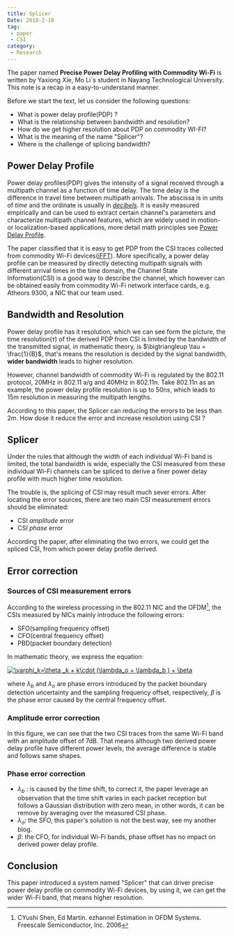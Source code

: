 ```yaml
---
title: Splicer
Date: 2018-2-10
tag:
 - paper
 - CSI
category:
 - Research
---
```


<link rel="stylesheet" href="https://cdnjs.cloudflare.com/ajax/libs/KaTeX/0.5.1/katex.min.css">

<link rel="stylesheet" href="https://cdn.jsdelivr.net/github-markdown-css/2.2.1/github-markdown.css"/>


The paper named **Precise Power Delay Profiling with Commodity Wi-Fi** is written by Yaxiong Xie, Mo Li`s student in Nayang Technological University. This note is a recap in a easy-to-understand manner.

Before we start the text, let us consider the following questions:

- What is power delay profile(PDP) ?
- What is the relationship between bandwidth and resolution?
- How do we get higher resolution about PDP on commodity WI-FI?
- What is the meaning of the name "Splicer"?
- Where is the challenge of splicing bandwidth?

## Power Delay Profile

Power delay profiles(PDP) gives the intensity of a signal received through a multipath channel as a function of time delay. The time delay is the difference in travel time between multipath arrivals. The abscissa is in units of *time* and the ordinate is usually in *[decibels](https://en.wikipedia.org/wiki/Decibel)*. It is easily measured empirically and can be used to extract certain channel's parameters and characterize multipath channel features, which are widely used in motion- or localization-based applications, more detail math principles see [Power Delay Profile](https://www.gaussianwaves.com/2014/07/power-delay-profile/).

The paper classified that it is easy to get PDP from the CSI traces collected from commodity Wi-Fi devices([iFFT](https://www.mathworks.com/help/matlab/ref/ifft.html?s_tid=gn_loc_drop)). More specifically, a power delay profile can be measured by directly detecting multipath signals with different arrival times in the time domain, the Channel State Information(CSI) is a good way to describe the channel, which however can be obtained easily from commodity Wi-Fi network interface cards, e.g. Atheors 9300, a NIC that our team used.

## Bandwidth and Resolution

Power delay profile has it resolution, which we can see form the picture, the time resolution($\tau$) of the derived PDP from CSI is limited by the bandwidth of the transmitted signal, in mathematic theory, is $\bigtriangleup \tau = \frac{1}{B}$, that's means the resolution is decided by the signal bandwidth, **wider bandwidth** leads to higher resolution.

However, channel bandwidth of commodity Wi-Fi is regulated by the 802.11 protocol, 20MHz in 802.11 a/g and 40MHz in 802.11n. Take 802.11n as an example, the power delay profile resolution is up to 50ns, which leads to 15m resolution in measuring the multipath lengths.

According to this paper, the Splicer can reducing the errors to be less than 2m. How dose it reduce the error and increase resolution using CSI ?

## Splicer

Under the rules that although the width of each individual Wi-Fi band is limited, the total bandwidth is wide, especially the CSI measured from these individual Wi-Fi channels can be spliced to derive a finer power delay profile with much higher time resolution.

The trouble is, the splicing of CSI may result much sever errors. After locating the error sources, there are two main CSI measurement errors should be eliminated:

- CSI *amplitude* error
- CSI *phase* error

According the paper, after eliminating the two errors, we could get the spliced CSI, from  which power delay profile derived. 

## Error correction

### Sources of CSI measurement errors

According to the wireless processing in the 802.11 NIC and the OFDM[^1], the CSIs measured by NICs mainly introduce the following errors:

- SFO(sampling frequency offset)
- CFO(central frequency offset)
- PBD(packet boundary detection)

In mathematic theory, we express the equation:

<a href="https://www.codecogs.com/eqnedit.php?latex=\inline&space;\varphi_k=\theta&space;_k&space;&plus;&space;k\cdot&space;(\lambda_o&space;&plus;&space;\lambda_b&space;)&space;&plus;&space;\beta" target="_blank"><img src="https://latex.codecogs.com/gif.latex?\inline&space;\varphi_k=\theta&space;_k&space;&plus;&space;k\cdot&space;(\lambda_o&space;&plus;&space;\lambda_b&space;)&space;&plus;&space;\beta" title="\varphi_k=\theta _k + k\cdot (\lambda_o + \lambda_b ) + \beta" /></a>

where $\lambda_b$ and $\lambda_o$
are phase errors introduced by the packet boundary detection uncertainty and the sampling frequency offset, respectively,  $\beta$ is the phase error caused by the central frequency offset.

### Amplitude error correction


In this figure, we can see that the two CSI traces from the same Wi-Fi band with an amplitude offset of 7dB. That means although two derived power delay profile have different power levels, the average difference is stable and follows same shapes.

### Phase error correction

- $\lambda_b$ : is caused by the time shift, to correct it, the paper leverage an observation that the time shift varies in each packet reception but follows a Gaussian distribution with zero mean, in other words, it can be remove by averaging over the measured CSI phase.
- $\lambda_o$: the SFO, this paper's solution is not the best way, see my another blog.
- $\beta$: the CFO, for individual Wi-Fi bands, phase offset has no impact on derived power delay profile.

## Conclusion

This paper introduced a system named "Splicer" that can driver precise power delay profile on commodity Wi-Fi devices, by using it, we can get the wider Wi-Fi band, that means higher resolution.

[^1]: CYushi Shen, Ed Martin. ezhannel Estimation in OFDM Systems. Freescale Semiconductor, Inc. 2006